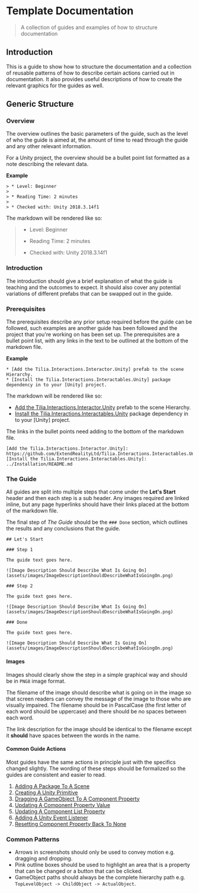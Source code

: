# Template Documentation

> A collection of guides and examples of how to structure documentation

## Introduction

This is a guide to show how to structure the documentation and a collection of reusable patterns of how to describe certain actions carried out in documentation. It also provides useful descriptions of how to create the relevant graphics for the guides as well.

## Generic Structure

### Overview

The overview outlines the basic parameters of the guide, such as the level of who the guide is aimed at, the amount of time to read through the guide and any other relevant information.

For a Unity project, the overview should be a bullet point list formatted as a note describing the relevant data.

**Example**

```
> * Level: Beginner
>
> * Reading Time: 2 minutes
>
> * Checked with: Unity 2018.3.14f1
```

The markdown will be rendered like so:

> * Level: Beginner
>
> * Reading Time: 2 minutes
>
> * Checked with: Unity 2018.3.14f1

### Introduction

The introduction should give a brief explanation of what the guide is teaching and the outcomes to expect. It should also cover any potential variations of different prefabs that can be swapped out in the guide.

### Prerequisites

The prerequisites describe any prior setup required before the guide can be followed, such examples are another guide has been followed and the project that you're working on has been set up. The prerequisites are a bullet point list, with any links in the text to be outlined at the bottom of the markdown file.

**Example**

```
* [Add the Tilia.Interactions.Interactor.Unity] prefab to the scene Hierarchy.
* [Install the Tilia.Interactions.Interactables.Unity] package dependency in to your [Unity] project.
```

The markdown will be rendered like so:

* [Add the Tilia.Interactions.Interactor.Unity] prefab to the scene Hierarchy.
* [Install the Tilia.Interactions.Interactables.Unity] package dependency in to your [Unity] project.

The links in the bullet points need adding to the bottom of the markdown file.

```
[Add the Tilia.Interactions.Interactor.Unity]: https://github.com/ExtendRealityLtd/Tilia.Interactions.Interactables.Unity/tree/master/Documentation/HowToGuides/AddingAnInteractor
[Install the Tilia.Interactions.Interactables.Unity]: ../Installation/README.md
```

[Add the Tilia.Interactions.Interactor.Unity]: https://github.com/ExtendRealityLtd/Tilia.Interactions.Interactables.Unity/tree/master/Documentation/HowToGuides/AddingAnInteractor
[Install the Tilia.Interactions.Interactables.Unity]: ../Installation/README.md

### The Guide

All guides are split into multiple steps that come under the **Let's Start** header and then each step is a sub header. Any images required are linked inline, but any page hyperlinks should have their links placed at the bottom of the markdown file.

The final step of _The Guide_ should be the `### Done` section, which outlines the results and any conclusions that the guide.

```
## Let's Start

### Step 1

The guide text goes here.

![Image Description Should Describe What Is Going On](assets/images/ImageDescriptionShouldDescribeWhatIsGoingOn.png)

### Step 2

The guide text goes here.

![Image Description Should Describe What Is Going On](assets/images/ImageDescriptionShouldDescribeWhatIsGoingOn.png)

### Done

The guide text goes here.

![Image Description Should Describe What Is Going On](assets/images/ImageDescriptionShouldDescribeWhatIsGoingOn.png)
```

#### Images

Images should clearly show the step in a simple graphical way and should be in `PNG8` image format.

The filename of the image should describe what is going on in the image so that screen readers can convey the message of the image to those who are visually impaired. The filename should be in PascalCase (the first letter of each word should be uppercase) and there should be no spaces between each word.

The link description for the image should be identical to the filename except it **should** have spaces between the words in the name.

#### Common Guide Actions

Most guides have the same actions in principle just with the specifics changed slightly. The wording of these steps should be formalized so the guides are consistent and easier to read.

1. [Adding A Package To A Scene](Documentation/CommonGuideActions/AddingAPackageToAScene/README.md)
2. [Creating A Unity Primitive](Documentation/CommonGuideActions/CreatingAUnityPrimitive/README.md)
3. [Dragging A GameObject To A Component Property](Documentation/CommonGuideActions/DraggingAGameObjectToAComponentProperty/README.md)
4. [Updating A Component Property Value](Documentation/CommonGuideActions/UpdatingAComponentPropertyValue/README.md)
5. [Updating A Component List Property](Documentation/CommonGuideActions/UpdatingAComponentListProperty/README.md)
6. [Adding A Unity Event Listener](Documentation/CommonGuideActions/AddingAUnityEventListener/README.md)
7. [Resetting Component Property Back To None](Documentation/CommonGuideActions/ResettingComponentPropertyBackToNone/README.md)

### Common Patterns

* Arrows in screenshots should only be used to convey motion e.g. dragging and dropping.
* Pink outline boxes should be used to highlight an area that is a property that can be changed or a button that can be clicked.
* GameObject paths should always be the complete hierarchy path e.g. `TopLevelObject -> ChildObject -> ActualObject`.